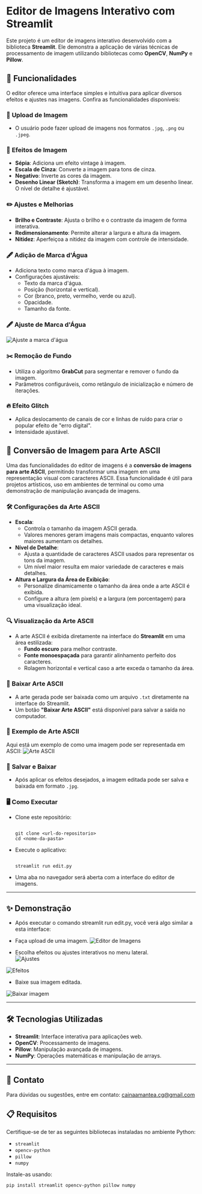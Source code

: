 # Editor de Imagens Interativo com Streamlit

Este projeto é um editor de imagens interativo desenvolvido com a biblioteca **Streamlit**. Ele demonstra a aplicação de várias técnicas de processamento de imagem utilizando bibliotecas como **OpenCV**, **NumPy** e **Pillow**. 

## 🚀 Funcionalidades

O editor oferece uma interface simples e intuitiva para aplicar diversos efeitos e ajustes nas imagens. Confira as funcionalidades disponíveis:

### 📂 **Upload de Imagem**
- O usuário pode fazer upload de imagens nos formatos `.jpg`, `.png` ou `.jpeg`.

### 🎨 **Efeitos de Imagem**
- **Sépia**: Adiciona um efeito vintage à imagem.
- **Escala de Cinza**: Converte a imagem para tons de cinza.
- **Negativo**: Inverte as cores da imagem.
- **Desenho Linear (Sketch)**: Transforma a imagem em um desenho linear. O nível de detalhe é ajustável.

### ✏️ **Ajustes e Melhorias**
- **Brilho e Contraste**: Ajusta o brilho e o contraste da imagem de forma interativa.
- **Redimensionamento**: Permite alterar a largura e altura da imagem.
- **Nitidez**: Aperfeiçoa a nitidez da imagem com controle de intensidade.

### 🖋️ **Adição de Marca d'Água**
- Adiciona texto como marca d'água à imagem.
- Configurações ajustáveis:
  - Texto da marca d'água.
  - Posição (horizontal e vertical).
  - Cor (branco, preto, vermelho, verde ou azul).
  - Opacidade.
  - Tamanho da fonte.

### 🖋️ **Ajuste de Marca d'Água**

![Ajuste a marca d'água](https://github.com/CainaGabriel/ImageEditor/blob/main/marcadagua.PNG)

### ✂️ **Remoção de Fundo**
- Utiliza o algoritmo **GrabCut** para segmentar e remover o fundo da imagem.
- Parâmetros configuráveis, como retângulo de inicialização e número de iterações.

### 🔥 **Efeito Glitch**
- Aplica deslocamento de canais de cor e linhas de ruído para criar o popular efeito de "erro digital".
- Intensidade ajustável.

## 🎨 Conversão de Imagem para Arte ASCII

Uma das funcionalidades do editor de imagens é a **conversão de imagens para arte ASCII**, permitindo transformar uma imagem em uma representação visual com caracteres ASCII. Essa funcionalidade é útil para projetos artísticos, uso em ambientes de terminal ou como uma demonstração de manipulação avançada de imagens.

### 🛠️ Configurações da Arte ASCII
- **Escala**:
  - Controla o tamanho da imagem ASCII gerada.
  - Valores menores geram imagens mais compactas, enquanto valores maiores aumentam os detalhes.
- **Nível de Detalhe**:
  - Ajusta a quantidade de caracteres ASCII usados para representar os tons da imagem.
  - Um nível maior resulta em maior variedade de caracteres e mais detalhes.
- **Altura e Largura da Área de Exibição**:
  - Personalize dinamicamente o tamanho da área onde a arte ASCII é exibida.
  - Configure a altura (em pixels) e a largura (em porcentagem) para uma visualização ideal.

### 🔍 Visualização da Arte ASCII
- A arte ASCII é exibida diretamente na interface do **Streamlit** em uma área estilizada:
  - **Fundo escuro** para melhor contraste.
  - **Fonte monoespaçada** para garantir alinhamento perfeito dos caracteres.
  - Rolagem horizontal e vertical caso a arte exceda o tamanho da área.

### 💾 Baixar Arte ASCII
- A arte gerada pode ser baixada como um arquivo `.txt` diretamente na interface do Streamlit.
- Um botão **"Baixar Arte ASCII"** está disponível para salvar a saída no computador.

### 🌟 Exemplo de Arte ASCII
Aqui está um exemplo de como uma imagem pode ser representada em ASCII:
![Arte ASCII](https://github.com/CainaGabriel/ImageEditor/blob/main/art.PNG)


### 💾 **Salvar e Baixar**
- Após aplicar os efeitos desejados, a imagem editada pode ser salva e baixada em formato `.jpg`.

### 🖥️ Como Executar
- Clone este repositório:
  ```
  
  git clone <url-do-repositorio>
  cd <nome-da-pasta>
  
- Execute o aplicativo:
  ```
  
  streamlit run edit.py
  
- Uma aba no navegador será aberta com a interface do editor de imagens.
  
---

## ✨ Demonstração
- Após executar o comando streamlit run edit.py, você verá algo similar a esta interface:
- Faça upload de uma imagem.
![Editor de Imagens](https://github.com/CainaGabriel/ImageEditor/blob/main/CarregarImg.PNG)

- Escolha efeitos ou ajustes interativos no menu lateral.  
![Ajustes](https://github.com/CainaGabriel/ImageEditor/blob/main/ajustes.PNG)

![Efeitos](https://github.com/CainaGabriel/ImageEditor/blob/main/efeitos.PNG)

- Baixe sua imagem editada.

![Baixar imagem](https://github.com/CainaGabriel/ImageEditor/blob/main/download.PNG)

---

## 🛠️ Tecnologias Utilizadas
- **Streamlit**: Interface interativa para aplicações web.
- **OpenCV**: Processamento de imagens.
- **Pillow**: Manipulação avançada de imagens.
- **NumPy**: Operações matemáticas e manipulação de arrays.

---

## 📧 Contato
Para dúvidas ou sugestões, entre em contato: cainaamantea.cg@gmail.com

## 📋 Requisitos

Certifique-se de ter as seguintes bibliotecas instaladas no ambiente Python:
- `streamlit`
- `opencv-python`
- `pillow`
- `numpy`

Instale-as usando:
```
pip install streamlit opencv-python pillow numpy

